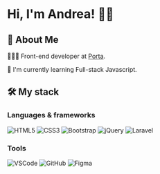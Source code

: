 
# Hi, I'm Andrea! 👋🏻


## 🚀 About Me

👩🏻‍💻 Front-end developer at [Porta](https://www.porta.com.py/).

🧠 I'm currently learning Full-stack Javascript.


## 🛠 My stack

### Languages & frameworks
![HTML5](https://img.shields.io/badge/-HTML5-f06529?&logo=HTML5&logoColor=white)
![CSS3](https://img.shields.io/badge/-CSS3-2965f1?&logo=CSS3&logoColor=white)
![Bootstrap](https://img.shields.io/badge/-Bootstrap-712cf9?&logo=Bootstrap&logoColor=white)
![jQuery](https://img.shields.io/badge/-jQuery-0769AD?&logo=jQuery&logoColor=white)
![Laravel](https://img.shields.io/badge/-Laravel-fb503b?&logo=Laravel&logoColor=white)

### Tools
![VSCode](https://img.shields.io/badge/-VSCode-0078d7?&logo=visual-studio-code&logoColor=white)
![GitHub](https://img.shields.io/badge/-GitHub-000?&logo=github&logoColor=white)
![Figma](https://img.shields.io/badge/-Figma-000?&logo=Figma&logoColor=white)




